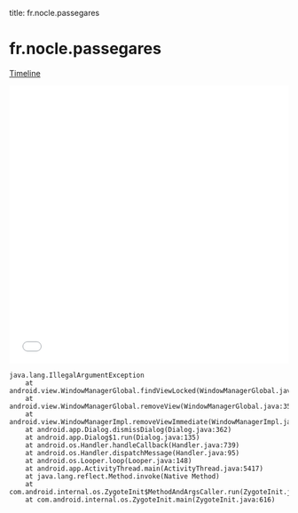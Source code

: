 title: fr.nocle.passegares

# fr.nocle.passegares

[Timeline](./vis-timeline.html)

<iframe src="./vis-timeline.html" width="100%" height="500px" style="border:none;"></iframe>

```
java.lang.IllegalArgumentException
	at android.view.WindowManagerGlobal.findViewLocked(WindowManagerGlobal.java:424)
	at android.view.WindowManagerGlobal.removeView(WindowManagerGlobal.java:350)
	at android.view.WindowManagerImpl.removeViewImmediate(WindowManagerImpl.java:116)
	at android.app.Dialog.dismissDialog(Dialog.java:362)
	at android.app.Dialog$1.run(Dialog.java:135)
	at android.os.Handler.handleCallback(Handler.java:739)
	at android.os.Handler.dispatchMessage(Handler.java:95)
	at android.os.Looper.loop(Looper.java:148)
	at android.app.ActivityThread.main(ActivityThread.java:5417)
	at java.lang.reflect.Method.invoke(Native Method)
	at com.android.internal.os.ZygoteInit$MethodAndArgsCaller.run(ZygoteInit.java:726)
	at com.android.internal.os.ZygoteInit.main(ZygoteInit.java:616)

```




